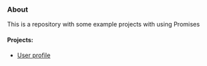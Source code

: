 ### About

This is a repository with some example projects with using Promises

#### Projects:

* [User profile](https://github.com/belodpav/promisesPractice/tree/master/problems/user-profile)